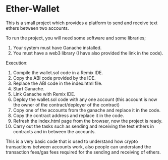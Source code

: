 # Ether-Wallet
This is a small project which provides a platform to send and receive text ethers between two accounts. 

To run the project, you will need some software and some libraries; 
1. Your system must have Ganache installed.
2. You must have a web3 library (I have also provided the link in the code).

Execution:
1. Compile the wallet.sol code in a Remix IDE.
2. Copy the ABI code provided by the IDE.
3. Replace the ABI code in the index.html file.
4. Start Ganache.
5. Link Ganache with Remix IDE.
6. Deploy the wallet.sol code with any one account (this account is now the owner of the contract/deployer of the contract)
7. Copy one of the accounts from the ganache and replace it in the code.
8. Copy the contract address and replace it in the code.
9. Refresh the index.html page from the browser, now the project is ready.
10. Carry out the tasks such as sending and receiving the test ethers in contracts and in between the accounts.

This is a very basic code that is used to understand how crypto transactions between accounts work, also people can understand the transaction fees/gas fees required for the sending and receiving of ethers.
